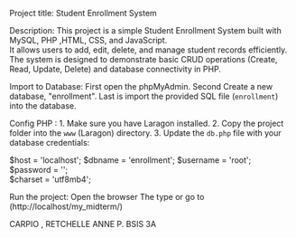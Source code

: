 Project title: Student Enrollment System

Description: This project is a simple Student Enrollment System built with  MySQL, PHP ,HTML, CSS, and JavaScript.  
It allows users to add, edit, delete, and manage student records efficiently.  
The system is designed to demonstrate basic CRUD operations (Create, Read, Update, Delete) and database connectivity in PHP.

Import to Database: First open the phpMyAdmin.
                    Second Create a new database, "enrollment".
                    Last is import the provided SQL file (`enrollment`) into the database.

Config PHP : 1. Make sure you have Laragon installed.
             2. Copy the project folder into the  `www` (Laragon) directory.
             3. Update the `db.php` file with your database credentials:
   
   $host = 'localhost';
   $dbname = 'enrollment';
   $username = 'root';      
   $password = '';  
   $charset = 'utf8mb4';
   
Run the project: Open the browser
                 The type or go to (http://localhost/my_midterm/)

CARPIO , RETCHELLE ANNE P.
BSIS 3A
 

       

